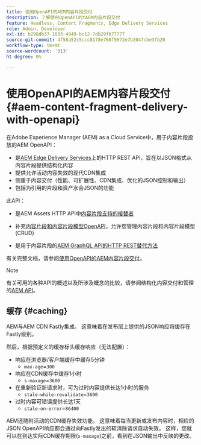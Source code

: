 ```yaml
---
title: 使用OpenAPI的AEM内容片段交付
description: 了解使用OpenAPI的tAEM内容片段交付
feature: Headless, Content Fragments, Edge Delivery Services
role: Admin, Developer
exl-id: b298db37-1033-4849-bc12-7db29fb77777
source-git-commit: 4f58a52c5ccc8178e768f9072e7b2047cbe3fb20
workflow-type: tm+mt
source-wordcount: '313'
ht-degree: 0%

---
```


# 使用OpenAPI的AEM内容片段交付 {#aem-content-fragment-delivery-with-openapi}

在Adobe Experience Manager (AEM) as a Cloud Service中，用于内容片段投放的AEM OpenAPI：

* 是[AEM Edge Delivery Services](/help/edge/overview.md)上的HTTP REST API，旨在以JSON格式从内容片段提供结构化内容
* 提供允许活动内容失效的现代CDN集成
* 侧重于内容交付（性能、可扩展性、CDN集成、优化的JSON控制和输出）
* 包括为引用的片段和资产水合JSON的功能

此API：

* 是AEM Assets HTTP API中[内容片段支持的接替者](/help/assets/content-fragments/assets-api-content-fragments.md)

* 补充[内容片段和内容片段模型OpenAPI](/help/headless/content-fragment-openapis.md)，允许您管理内容片段和内容片段模型(CRUD)

* 是用于内容片段的[AEM GraphQL API的HTTP REST替代方法](/help/headless/graphql-api/content-fragments.md)

有关完整文档，请参阅[使用OpenAPI的AEM内容片段交付](https://developer.adobe.com/experience-cloud/experience-manager-apis/api/stable/contentfragments/delivery/)。

>[!NOTE]
>
>有关可用的各种API的概述以及所涉及概念的比较，请参阅结构化内容交付和管理的[AEM API](/help/headless/apis-headless-and-content-fragments.md)。

## 缓存 {#caching}

AEM与AEM CDN Fastly集成。 这意味着在发布层上提供的JSON响应将缓存在Fastly级别。

然后，根据预定义的缓存标头缓存响应（无法配置）：

* 响应在浏览器/客户端缓存中缓存5分钟
   * `max-age`=`300`
* 响应在CDN缓存中缓存1小时
   * `s-maxage`=`3600`
* 在重新验证新请求时，可为过时内容提供长达1小时的服务
   * `stale-while-revalidate`=`3600`
* 过时内容可错误提供长达1天
   * `stale-on-error`=`86400`

AEM还随附活动的CDN缓存失效功能。 这意味着每当更新或发布内容时，相应的JSON OpenAPI响应都会通过向Fastly发出的软清除请求自动失效。 这样，您就可以在到达实际CDN缓存期限(`s-maxage`)之前，看到在JSON输出中反映的更改。
